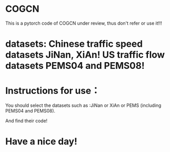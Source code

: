 # COGCN

This is a pytorch code of COGCN under review, thus don't refer or use it!!!
# datasets: Chinese traffic speed datasets JiNan, XiAn!  US traffic flow datasets PEMS04 and PEMS08!

# Instructions for use：

You should select the datasets such as :JiNan or XiAn or PEMS (including PEMS04 and PEMS08).

And find their code! 

# Have a nice day!
